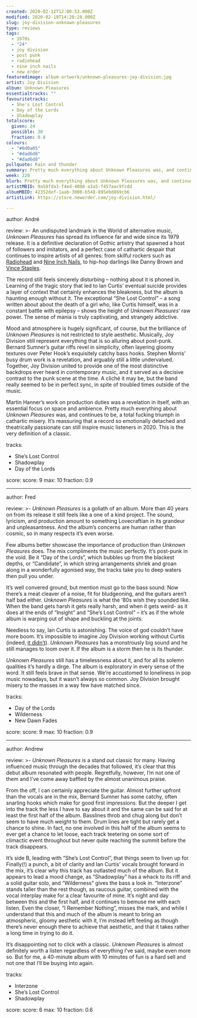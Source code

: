 ```yaml
---
created: 2020-02-12T12:00:53.000Z
modified: 2020-02-19T14:20:28.000Z
slug: joy-division-unknown-pleasures
type: reviews
tags:
  - 1970s
  - "24"
  - joy division
  - post punk
  - radiohead
  - nine inch nails
  - new order
featuredimage: album-artwork/unknown-pleasures-joy-division.jpg
artist: Joy Division
album: Unknown Pleasures
essentialtracks: ""
favouritetracks:
  - She's Lost Control
  - Day of the Lords
  - Shadowplay
totalscore:
  given: 24
  possible: 30
  fraction: 0.8
colours:
  - "#0d0a05"
  - "#dad6d8"
  - "#dad6d8"
pullquote: Rain and thunder
summary: Pretty much everything about Unknown Pleasures was, and continues to be, a total fucking triumph in cathartic misery. It's reassuring that a record so emotionally detached and theatrically passionate can still inspire music listeners in 2020.
week: 220
blurb: Pretty much everything about Unknown Pleasures was, and continues to be, a total triumph in cathartic misery. It's a true classic.
artistMBID: 9a58fda3-f4ed-4080-a3a5-f457aac9fcdd
albumMBID: 42352def-1aab-3000-b548-895ebd869cb6
artistLink: https://store.neworder.com/joy-division.html/

---
```


author: André

review: >-
  An undisputed landmark in the World of alternative music, *Unknown Pleasures* has spread its influence far and wide since its 1979 release. It is a definitive declaration of Gothic artistry that spawned a host of followers and imitators, and a perfect case of cathartic despair that continues to inspire artists of all genres: from skilful rockers such as [Radiohead](/reviews/radiohead-ok-computer/) and [Nine Inch Nails](/reviews/nine-inch-nails-pretty-hate-machine/), to hip-hop darlings like Danny Brown and [Vince Staples](/reviews/vince-staples-fm/). 
  
  The record still feels sincerely disturbing – nothing about it is phoned in. Learning of the tragic story that led to Ian Curtis’ eventual suicide provides a layer of context that certainly enhances the bleakness, but the album is haunting enough without it. The exceptional “She Lost Control” – a song written about about the death of a girl who, like Curtis himself, was in a constant battle with epilepsy – shows the height of *Unknown Pleasures*‘ raw power. The sense of mania is truly captivating, and strangely addictive.

  Mood and atmosphere is hugely significant, of course, but the brilliance of *Unknown Pleasures* is not restricted to style aesthetic. Musically, Joy Division still represent everything that is so alluring about post-punk. Bernard Sumner’s guitar riffs revel in simplicity, often layering gloomy textures over Peter Hook’s exquisitely catchy bass hooks. Stephen Morris’ busy drum work is a revelation, and arguably still a little undervalued. Together, Joy Division united to provide one of the most distinctive backdrops ever heard in contemporary music, and it served as a decisive contrast to the punk scene at the time. A cliché it may be, but the band really seemed to be in perfect sync, in spite of troubled times outside of the music. 
  
  Martin Hanner’s work on production duties was a revelation in itself, with an essential focus on space and ambience. Pretty much everything about *Unknown Pleasures* was, and continues to be, a total fucking triumph in cathartic misery. It’s reassuring that a record so emotionally detached and theatrically passionate can still inspire music listeners in 2020. This is the very definition of a classic.

tracks:
  - She’s Lost Control
  - ­­Shadowplay
  - ­­Day of the Lords

score:
  score: 9
  max: 10
  fraction: 0.9

---
author: Fred

review: >-
  *Unknown Pleasures* is a goliath of an album. More than 40 years on from its release it still feels like a one of a kind project. The sound, lyricism, and production amount to something Lovecraftian in its grandeur and unpleasantness. And the album’s concerns are human rather than cosmic, so in many respects it’s even worse.

  Few albums better showcase the importance of production than *Unknown Pleasures* does. The mix compliments the music perfectly. It’s post-punk in the void. Be it “Day of the Lords”, which bubbles up from the blackest depths, or “Candidate”, in which string arrangements shriek and groan along in a wonderfully agonised way, the tracks take you to deep waters then pull you under.

  It’s well convered ground, but mention must go to the bass sound. Now there’s a meat cleaver of a noise, fit for bludgeoning, and the guitars aren’t half bad either. *Unknown Pleasures* is what the ‘80s wish they sounded like. When the band gets harsh it gets really harsh, and when it gets weird- as it does at the ends of “Insight” and “She’s Lost Control” – it’s as if the whole album is warping out of shape and buckling at the joints.

  Needless to say, Ian Curtis is astonishing. The voice of god couldn’t have more boom. It’s impossible to imagine Joy Division working without Curtis (indeed, [it didn’t](/reviews/new-order-power-corruption-and-lies/)). *Unknown Pleasures* has a monstrously big sound and he still manages to loom over it. If the album is a storm then he is its thunder.

  *Unknown Pleasures* still has a timelessness about it, and for all its solemn qualities it’s hardly a dirge. The album is exploratory in every sense of the word. It still feels brave in that sense. We’re accustomed to loneliness in pop music nowadays, but it wasn’t always so common. Joy Division brought misery to the masses in a way few have matched since.

tracks:
  - Day of the Lords
  - ­­Wilderness
  - ­­New Dawn Fades

score:
  score: 9
  max: 10
  fraction: 0.9

---
author: Andrew

review: >-
  *Unknown Pleasures* is a stand out classic for many. Having influenced music through the decades that followed, it’s clear that this debut album resonated with people. Regretfully, however, I’m not one of them and I’ve come away baffled by the almost unanimous praise.

  From the off, I can certainly appreciate the guitar. Almost further upfront than the vocals are in the mix, Bernard Sumner has some catchy, often snarling hooks which make for good first impressions. But the deeper I get into the track the less I have to say about it and the same can be said for at least the first half of the album. Basslines throb and chug along but don’t seem to have much weight to them. Drum lines are tight but rarely get a chance to shine. In fact, no one involved in this half of the album seems to ever get a chance to let loose, each track teetering on some sort of climactic event throughout but never quite reaching the summit before the track disappears.

  It’s side B, leading with “She’s Lost Control”, that things seem to liven up for. Finally(!) a punch, a bit of clarity and Ian Curtis’ vocals brought forward in the mix, it’s clear why this track has outlasted much of the album. But it appears to lead a mood change, as “Shadowplay” has a whack to its riff and a solid guitar solo, and “Wilderness” gives the bass a look in. “Interzone” stands taller than the rest though, as raucous guitar, combined with the vocal interplay make for a clear favourite of mine. It’s night and day between this and the first half, and it continues to bemuse me with each listen. Even the closer, “I Remember Nothing”, misses the mark, and while I understand that this and much of the album is meant to bring an atmospheric, gloomy aesthetic with it, I’m instead left feeling as though there’s never enough there to achieve that aesthetic, and that it takes rather a long time in trying to do it.

  It’s disappointing not to click with a classic. *Unknown Pleasures* is almost definitely worth a listen regardless of everything I’ve said, maybe even more so. But for me, a 40-minute album with 10 minutes of fun is a hard sell and not one that I’ll be buying into again.

tracks:
  - Interzone
  - ­­She’s Lost Control
  - ­­Shadowplay

score:
  score: 6
  max: 10
  fraction: 0.6
